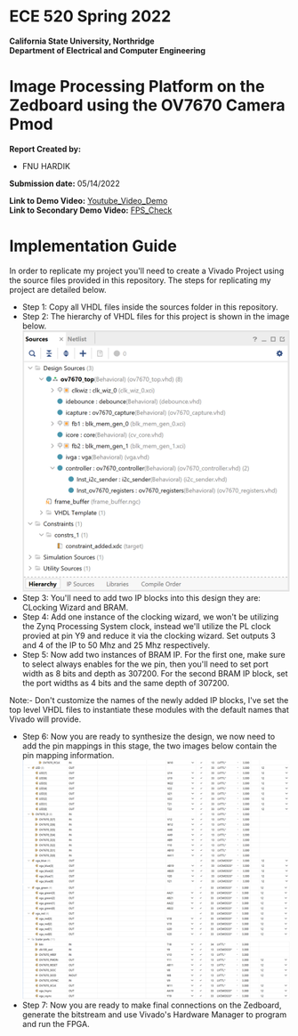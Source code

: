 # ECE 520 Spring 2022
**California State University, Northridge**  
**Department of Electrical and Computer Engineering**  

# Image Processing Platform on the Zedboard using the OV7670 Camera Pmod

**Report Created by:**
- FNU HARDIK

**Submission date:** 05/14/2022

**Link to Demo Video:** [Youtube_Video_Demo](https://youtu.be/2vIdqfb_39w)  
**Link to Secondary Demo Video:** [FPS_Check](https://youtu.be/34jz1RZQFFE)    

# Implementation Guide
In order to replicate my project you'll need to create a Vivado Project using the source files provided in this repository. The steps for replicating my project are detailed below.  
- Step 1: Copy all VHDL files inside the sources folder in this repository.  
- Step 2: The hierarchy of VHDL files for this project is shown in the image below.  
![VHDL_Hierarchy](./Presentation/images/Screenshot%20(376).png)  
- Step 3: You'll need to add two IP blocks into this design they are: CLocking Wizard and BRAM.  
- Step 4: Add one instance of the clocking wizard, we won't be utilizing the Zynq Processing System clock, instead we'll utilize the PL clock provied at pin Y9 and reduce it via the clocking wizard. Set outputs 3 and 4 of the IP to 50 Mhz and 25 Mhz respectively.
- Step 5: Now add two instances of BRAM IP. For the first one, make sure to select always enables for the we pin, then you'll need to set port width as 8 bits and depth as 307200. For the second BRAM IP block, set the port widths as 4 bits and the same depth of 307200.   

Note:- Don't customize the names of the newly added IP blocks, I've set the top level VHDL files to instantiate these modules with the default names that Vivado will provide.  

- Step 6: Now you are ready to synthesize the design, we now need to add the pin mappings in this stage, the two images below contain the pin mapping information.  
![Pin_Mappings_1](./Presentation/images/Screenshot%20(377).png)  
![Pin_Mappings_2](./Presentation/images/Screenshot%20(378).png)  
- Step 7: Now you are ready to make final connections on the Zedboard, generate the bitstream and use Vivado's Hardware Manager to program and run the FPGA.